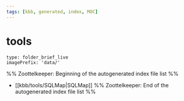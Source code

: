 ```yaml
---
tags: [kbb, generated, index, MOC]
---
```

# tools
```ccard
type: folder_brief_live
imagePrefix: 'data/'
```
%% Zoottelkeeper: Beginning of the autogenerated index file list  %%
-  [[kbb/tools/SQLMap|SQLMap]]
%% Zoottelkeeper: End of the autogenerated index file list  %%
